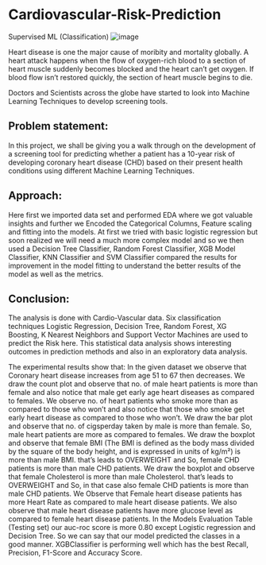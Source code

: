 # Cardiovascular-Risk-Prediction

Supervised ML (Classification) 
![image](https://user-images.githubusercontent.com/106463464/210510880-94593930-2441-4191-9b24-426e914baa86.png)

Heart disease is one the major cause of moribity and mortality globally. A heart attack happens when the flow of oxygen-rich blood to a section of heart muscle suddenly becomes blocked and the heart can’t get oxygen. If blood flow isn’t restored quickly, the section of heart muscle begins to die.

Doctors and Scientists across the globe have started to look into Machine Learning Techniques to develop screening tools.

## Problem statement:
In this project, we shall be giving you a walk through on the development of a screening tool for predicting whether a patient has a 10-year risk of developing coronary heart disease (CHD) based on their present health conditions using different Machine Learning Techniques.

## Approach:
Here first we imported data set and performed EDA where we got valuable insights and further we Encoded the Categorical Columns, Feature scaling and fitting into the models. At first we tried with basic logistic regression but soon realized we will need a much more complex model and so we then used a Decision Tree Classifier, Random Forest Classifier, XGB Model Classifier, KNN Classifier and SVM Classifier compared the results for improvement in the model fitting to understand the better results of the model as well as the metrics.

## Conclusion:
The analysis is done with Cardio-Vascular data. Six classification techniques Logistic Regression, Decision Tree, Random Forest, XG Boosting, K Nearest Neighbors and Support Vector Machines are used to predict the Risk here. This statistical data analysis shows interesting outcomes in prediction methods and also in an exploratory data analysis.

The experimental results show that:
In the given dataset we observe that Coronary heart disease increases from age 51 to 67 then decreases.
We draw the count plot and observe that no. of male heart patients is more than female and also notice that male get early age heart diseases as compared to females.
We observe no. of heart patients who smoke more than as compared to those who won’t and also notice that those who smoke get early heart disease as compared to those who won’t.
We draw the bar plot and observe that no. of cigsperday taken by male is more than female. So, male heart patients are more as compared to females.
We draw the boxplot and observe that female BMI (The BMI is defined as the body mass divided by the square of the body height, and is expressed in units of kg/m²) is more than male BMI. that’s leads to OVERWEIGHT and So, female CHD patients is more than male CHD patients.
We draw the boxplot and observe that female Cholesterol is more than male Cholesterol. that’s leads to OVERWEIGHT and So, in that case also female CHD patients is more than male CHD patients.
We Observe that Female heart disease patients has more Heart Rate as compared to male heart disease patients.
We also observe that male heart disease patients have more glucose level as compared to female heart disease patients.
In the Models Evaluation Table (Testing set) our auc-roc score is more 0.80 except Logistic regression and Decision Tree. So we can say that our model predicted the classes in a good manner.
XGBClassifier is performing well which has the best Recall, Precision, F1-Score and Accuracy Score.
